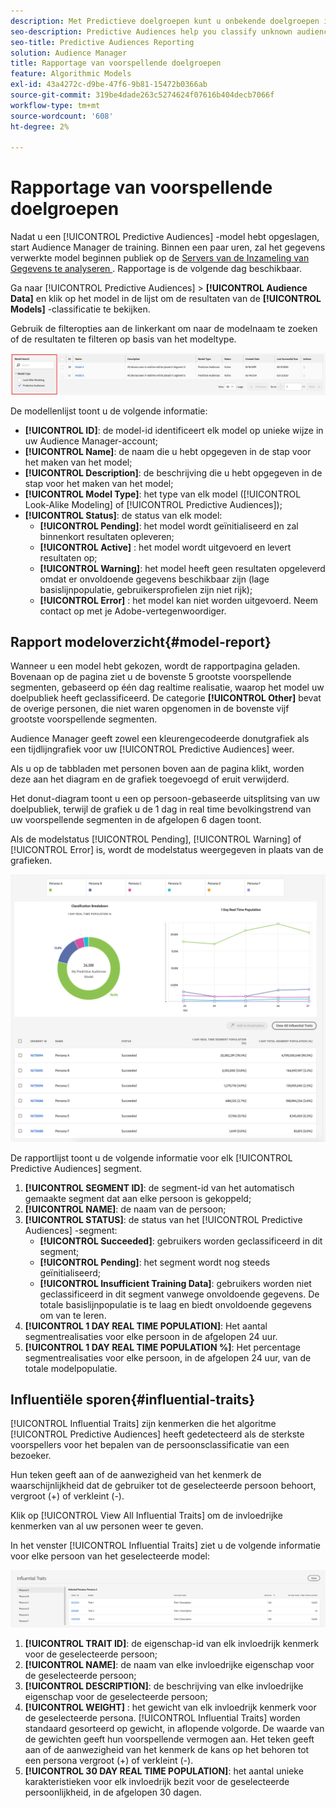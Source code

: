 ```yaml
---
description: Met Predictieve doelgroepen kunt u onbekende doelgroepen in real time indelen in verschillende persona's aan de hand van datawetenschap.
seo-description: Predictive Audiences help you classify unknown audiences into distinct personas in real-time, using data science.
seo-title: Predictive Audiences Reporting
solution: Audience Manager
title: Rapportage van voorspellende doelgroepen
feature: Algorithmic Models
exl-id: 43a4272c-d9be-47f6-9b81-15472b0366ab
source-git-commit: 319be4dade263c5274624f07616b404decb7066f
workflow-type: tm+mt
source-wordcount: '608'
ht-degree: 2%

---
```


# Rapportage van voorspellende doelgroepen

Nadat u een [!UICONTROL Predictive Audiences] -model hebt opgeslagen, start Audience Manager de training. Binnen een paar uren, zal het gegevens verwerkte model beginnen publiek op de [ Servers van de Inzameling van Gegevens te analyseren ](https://experienceleague.adobe.com/docs/audience-manager/user-guide/reference/system-components/components-data-collection.html?lang=nl-NL#dcs-pcs). Rapportage is de volgende dag beschikbaar.

Ga naar [!UICONTROL Predictive Audiences] > **[!UICONTROL Audience Data]** en klik op het model in de lijst om de resultaten van de **[!UICONTROL Models]** -classificatie te bekijken.

Gebruik de filteropties aan de linkerkant om naar de modelnaam te zoeken of de resultaten te filteren op basis van het modeltype.

![ voorspellend-publiek-filter ](assets/predictive-audiences-filter-models.png)

De modellenlijst toont u de volgende informatie:

* **[!UICONTROL ID]**: de model-id identificeert elk model op unieke wijze in uw Audience Manager-account;
* **[!UICONTROL Name]**: de naam die u hebt opgegeven in de stap voor het maken van het model;
* **[!UICONTROL Description]**: de beschrijving die u hebt opgegeven in de stap voor het maken van het model;
* **[!UICONTROL Model Type]**: het type van elk model ([!UICONTROL Look-Alike Modeling] of [!UICONTROL Predictive Audiences]);
* **[!UICONTROL Status]**: de status van elk model:
   * **[!UICONTROL Pending]**: het model wordt geïnitialiseerd en zal binnenkort resultaten opleveren;
   * **[!UICONTROL Active]** : het model wordt uitgevoerd en levert resultaten op;
   * **[!UICONTROL Warning]**: het model heeft geen resultaten opgeleverd omdat er onvoldoende gegevens beschikbaar zijn (lage basislijnpopulatie, gebruikersprofielen zijn niet rijk);
   * **[!UICONTROL Error]** : het model kan niet worden uitgevoerd. Neem contact op met je Adobe-vertegenwoordiger.

## Rapport modeloverzicht{#model-report}

Wanneer u een model hebt gekozen, wordt de rapportpagina geladen. Bovenaan op de pagina ziet u de bovenste 5 grootste voorspellende segmenten, gebaseerd op één dag realtime realisatie, waarop het model uw doelpubliek heeft geclassificeerd. De categorie **[!UICONTROL Other]** bevat de overige personen, die niet waren opgenomen in de bovenste vijf grootste voorspellende segmenten.

Audience Manager geeft zowel een kleurengecodeerde donutgrafiek als een tijdlijngrafiek voor uw [!UICONTROL Predictive Audiences] weer.

Als u op de tabbladen met personen boven aan de pagina klikt, worden deze aan het diagram en de grafiek toegevoegd of eruit verwijderd.

Het donut-diagram toont u een op persoon-gebaseerde uitsplitsing van uw doelpubliek, terwijl de grafiek u de 1 dag in real time bevolkingstrend van uw voorspellende segmenten in de afgelopen 6 dagen toont.

Als de modelstatus [!UICONTROL Pending], [!UICONTROL Warning] of [!UICONTROL Error] is, wordt de modelstatus weergegeven in plaats van de grafieken.

![ slim-persona-rapport ](assets/predictive-audiences-report.png)

De rapportlijst toont u de volgende informatie voor elk [!UICONTROL Predictive Audiences] segment.

1. **[!UICONTROL SEGMENT ID]**: de segment-id van het automatisch gemaakte segment dat aan elke persoon is gekoppeld;
1. **[!UICONTROL NAME]**: de naam van de persoon;
1. **[!UICONTROL STATUS]**: de status van het [!UICONTROL Predictive Audiences] -segment:
   * **[!UICONTROL Succeeded]**: gebruikers worden geclassificeerd in dit segment;
   * **[!UICONTROL Pending]**: het segment wordt nog steeds geïnitialiseerd;
   * **[!UICONTROL Insufficient Training Data]**: gebruikers worden niet geclassificeerd in dit segment vanwege onvoldoende gegevens. De totale basislijnpopulatie is te laag en biedt onvoldoende gegevens om van te leren.
1. **[!UICONTROL 1 DAY REAL TIME POPULATION]**: Het aantal segmentrealisaties voor elke persoon in de afgelopen 24 uur.
1. **[!UICONTROL 1 DAY REAL TIME POPULATION %]**: Het percentage segmentrealisaties voor elke persoon, in de afgelopen 24 uur, van de totale modelpopulatie.

## Influentiële sporen{#influential-traits}

[!UICONTROL Influential Traits] zijn kenmerken die het algoritme [!UICONTROL Predictive Audiences] heeft gedetecteerd als de sterkste voorspellers voor het bepalen van de persoonsclassificatie van een bezoeker.

Hun teken geeft aan of de aanwezigheid van het kenmerk de waarschijnlijkheid dat de gebruiker tot de geselecteerde persoon behoort, vergroot (+) of verkleint (-).

Klik op [!UICONTROL View All Influential Traits] om de invloedrijke kenmerken van al uw personen weer te geven.

In het venster [!UICONTROL Influential Traits] ziet u de volgende informatie voor elke persoon van het geselecteerde model:

![ invloedrijke-trekken ](assets/predictive-audiences-influential-traits.png)

1. **[!UICONTROL TRAIT ID]**: de eigenschap-id van elk invloedrijk kenmerk voor de geselecteerde persoon;
1. **[!UICONTROL NAME]**: de naam van elke invloedrijke eigenschap voor de geselecteerde persoon;
1. **[!UICONTROL DESCRIPTION]**: de beschrijving van elke invloedrijke eigenschap voor de geselecteerde persoon;
1. **[!UICONTROL WEIGHT]** : het gewicht van elk invloedrijk kenmerk voor de geselecteerde persona. [!UICONTROL Influential Traits] worden standaard gesorteerd op gewicht, in aflopende volgorde.  De waarde van de gewichten geeft hun voorspellende vermogen aan. Het teken geeft aan of de aanwezigheid van het kenmerk de kans op het behoren tot een persona vergroot (+) of verkleint (-).
1. **[!UICONTROL 30 DAY REAL TIME POPULATION]**: het aantal unieke karakteristieken voor elk invloedrijk bezit voor de geselecteerde persoonlijkheid, in de afgelopen 30 dagen.
